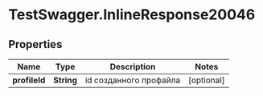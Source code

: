 # TestSwagger.InlineResponse20046

## Properties

Name | Type | Description | Notes
------------ | ------------- | ------------- | -------------
**profileId** | **String** | id созданного профайла | [optional] 


